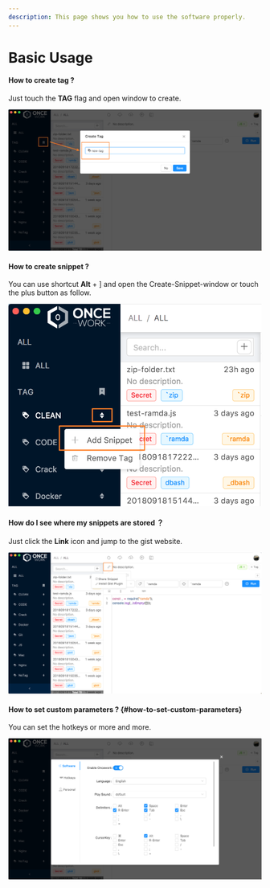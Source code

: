 ```yaml
---
description: This page shows you how to use the software properly.
---
```


# Basic Usage

#### How to create tag ?

Just touch the **TAG** flag and open window to create.

![](.gitbook/assets/create-tag-tip.png)

#### How to create snippet ?

You can use shortcut **Alt** + \] and open the Create-Snippet-window or touch the plus button as follow.

![](.gitbook/assets/create-snippet-tip.png)

#### How do I see where my snippets are stored ？

Just click the **Link** icon and jump to the gist website.

![](.gitbook/assets/jump-to-gist.png)

#### How to set custom parameters ? {#how-to-set-custom-parameters}

You can set the hotkeys or more and more.

![](.gitbook/assets/preferences.png)

